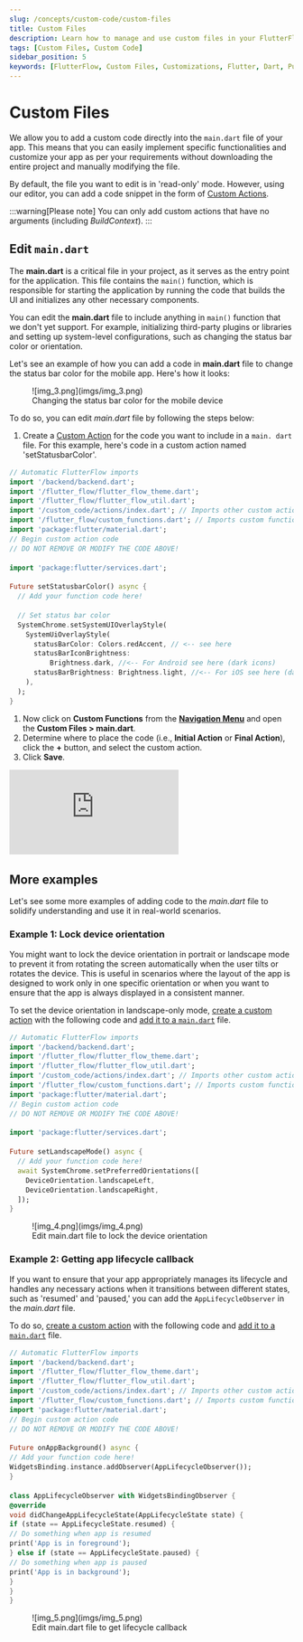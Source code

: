 ```yaml
---
slug: /concepts/custom-code/custom-files
title: Custom Files
description: Learn how to manage and use custom files in your FlutterFlow app to extend its capabilities.
tags: [Custom Files, Custom Code]
sidebar_position: 5
keywords: [FlutterFlow, Custom Files, Customizations, Flutter, Dart, Pub.dev]
---
```


# Custom Files

We allow you to add a custom code directly into the `main.dart` file of your app. This means that you can easily implement specific functionalities and customize your app as per your requirements without downloading the entire project and manually modifying the file.

By default, the file you want to edit is in 'read-only' mode. However, using our editor, you can 
add a code snippet in the form of [Custom Actions](custom-actions.md).

:::warning[Please note]
You can only add custom actions that have no arguments (including *BuildContext*).
:::

## Edit `main.dart`

The **main.dart** is a critical file in your project, as it serves as the entry point for the 
application. This file contains the `main()` function, which is responsible for starting the application by running the code that builds the UI and initializes any other necessary components.

You can edit the **main.dart** file to include anything in `main()` function that we don't yet 
support. For example, initializing third-party plugins or libraries and setting up system-level configurations, such as changing the status bar color or orientation.

Let's see an example of how you can add a code in **main.dart** file to change the status bar 
color for the mobile app. Here's how it looks:

<figure>
    ![img_3.png](imgs/img_3.png)
  <figcaption class="centered-caption">Changing the status bar color for the mobile device</figcaption>
</figure>

To do so, you can edit *main.dart* file by following the steps below:

1. Create a [Custom Action](custom-actions.md#custom-actions) for the code you want to include in a `main.
   dart` file. For this 
   example, here's code in a custom action named 'setStatusbarColor'.

```dart
// Automatic FlutterFlow imports
import '/backend/backend.dart';
import '/flutter_flow/flutter_flow_theme.dart';
import '/flutter_flow/flutter_flow_util.dart';
import '/custom_code/actions/index.dart'; // Imports other custom actions
import '/flutter_flow/custom_functions.dart'; // Imports custom functions
import 'package:flutter/material.dart';
// Begin custom action code
// DO NOT REMOVE OR MODIFY THE CODE ABOVE!

import 'package:flutter/services.dart';

Future setStatusbarColor() async {
  // Add your function code here!

  // Set status bar color
  SystemChrome.setSystemUIOverlayStyle(
    SystemUiOverlayStyle(
      statusBarColor: Colors.redAccent, // <-- see here
      statusBarIconBrightness:
          Brightness.dark, //<-- For Android see here (dark icons)
      statusBarBrightness: Brightness.light, //<-- For iOS see here (dark icons)
    ),
  );
}
```

1. Now click on **Custom Functions** from the 
[**Navigation Menu**](../../../docs/intro/ff-ui/builder.md#navigation-menu) and open the **Custom Files > main.dart**.
2. Determine where to place the code (i.e., **Initial Action** or **Final Action**), click the **+** button, and select the custom action.
3. Click **Save**.

<div class="video-container"><iframe src="https://www.loom.
com/embed/e8e12fad4fce42bba29080f83a1f4b74?sid=3f01f3b7-38f0-4f01-8bec-6442db66fe07" frameborder="0" allow="accelerometer; autoplay; clipboard-write; encrypted-media; gyroscope; picture-in-picture; web-share" referrerpolicy="strict-origin-when-cross-origin" allowfullscreen></iframe></div>


## More examples

Let's see some more examples of adding code to the *main.dart* file to solidify understanding and use it in real-world scenarios.

### Example 1: Lock device orientation

You might want to lock the device orientation in portrait or landscape mode to prevent it from rotating the screen automatically when the user tilts or rotates the device. This is useful in scenarios where the layout of the app is designed to work only in one specific orientation or when you want to ensure that the app is always displayed in a consistent manner.

To set the device orientation in landscape-only mode, [create a custom action](custom-actions.md) with the 
following code and [add it to a `main.dart`](#edit-maindart) file.

```dart
// Automatic FlutterFlow imports
import '/backend/backend.dart';
import '/flutter_flow/flutter_flow_theme.dart';
import '/flutter_flow/flutter_flow_util.dart';
import '/custom_code/actions/index.dart'; // Imports other custom actions
import '/flutter_flow/custom_functions.dart'; // Imports custom functions
import 'package:flutter/material.dart';
// Begin custom action code
// DO NOT REMOVE OR MODIFY THE CODE ABOVE!

import 'package:flutter/services.dart';

Future setLandscapeMode() async {
  // Add your function code here!
  await SystemChrome.setPreferredOrientations([
    DeviceOrientation.landscapeLeft,
    DeviceOrientation.landscapeRight,
  ]);
}
```

<figure>
    ![img_4.png](imgs/img_4.png)
  <figcaption class="centered-caption">Edit main.dart file to lock the device orientation</figcaption>
</figure>


### Example 2: Getting app lifecycle callback

If you want to ensure that your app appropriately manages its lifecycle and handles any necessary actions when it transitions between different states, such as 'resumed' and 'paused,' you can add the `AppLifecycleObserver` in the *main.dart* file.

To do so, [create a custom action](custom-actions.md) with the following code and [add it to a `main.dart`](#edit-maindart) file.


```dart
// Automatic FlutterFlow imports
import '/backend/backend.dart';
import '/flutter_flow/flutter_flow_theme.dart';
import '/flutter_flow/flutter_flow_util.dart';
import '/custom_code/actions/index.dart'; // Imports other custom actions
import '/flutter_flow/custom_functions.dart'; // Imports custom functions
import 'package:flutter/material.dart';
// Begin custom action code
// DO NOT REMOVE OR MODIFY THE CODE ABOVE!

Future onAppBackground() async {
// Add your function code here!
WidgetsBinding.instance.addObserver(AppLifecycleObserver());
}

class AppLifecycleObserver with WidgetsBindingObserver {
@override
void didChangeAppLifecycleState(AppLifecycleState state) {
if (state == AppLifecycleState.resumed) {
// Do something when app is resumed
print('App is in foreground');
} else if (state == AppLifecycleState.paused) {
// Do something when app is paused
print('App is in background');
}
}
}
```
<figure>
    ![img_5.png](imgs/img_5.png)
  <figcaption class="centered-caption">Edit main.dart file to get lifecycle callback</figcaption>
</figure>
